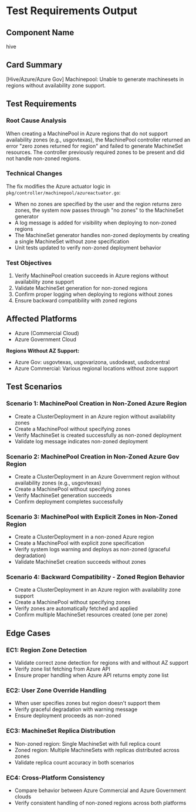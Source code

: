 # Test Requirements Output

## Component Name
hive

## Card Summary
[Hive/Azure/Azure Gov] Machinepool: Unable to generate machinesets in regions without availability zone support.

## Test Requirements

### Root Cause Analysis
When creating a MachinePool in Azure regions that do not support availability zones (e.g., usgovtexas), the MachinePool controller returned an error "zero zones returned for region" and failed to generate MachineSet resources. The controller previously required zones to be present and did not handle non-zoned regions.

### Technical Changes
The fix modifies the Azure actuator logic in `pkg/controller/machinepool/azureactuator.go`:
- When no zones are specified by the user and the region returns zero zones, the system now passes through "no zones" to the MachineSet generator
- A log message is added for visibility when deploying to non-zoned regions
- The MachineSet generator handles non-zoned deployments by creating a single MachineSet without zone specification
- Unit tests updated to verify non-zoned deployment behavior

### Test Objectives
1. Verify MachinePool creation succeeds in Azure regions without availability zone support
2. Validate MachineSet generation for non-zoned regions
3. Confirm proper logging when deploying to regions without zones
4. Ensure backward compatibility with zoned regions

## Affected Platforms
- Azure (Commercial Cloud)
- Azure Government Cloud

**Regions Without AZ Support:**
- Azure Gov: usgovtexas, usgovarizona, usdodeast, usdodcentral
- Azure Commercial: Various regional locations without zone support

## Test Scenarios

### Scenario 1: MachinePool Creation in Non-Zoned Azure Region
- Create a ClusterDeployment in an Azure region without availability zones
- Create a MachinePool without specifying zones
- Verify MachineSet is created successfully as non-zoned deployment
- Validate log message indicates non-zoned deployment

### Scenario 2: MachinePool Creation in Non-Zoned Azure Gov Region
- Create a ClusterDeployment in an Azure Government region without availability zones (e.g., usgovtexas)
- Create a MachinePool without specifying zones
- Verify MachineSet generation succeeds
- Confirm deployment completes successfully

### Scenario 3: MachinePool with Explicit Zones in Non-Zoned Region
- Create a ClusterDeployment in a non-zoned Azure region
- Create a MachinePool with explicit zone specification
- Verify system logs warning and deploys as non-zoned (graceful degradation)
- Validate MachineSet creation succeeds without zones

### Scenario 4: Backward Compatibility - Zoned Region Behavior
- Create a ClusterDeployment in an Azure region with availability zone support
- Create a MachinePool without specifying zones
- Verify zones are automatically fetched and applied
- Confirm multiple MachineSet resources created (one per zone)

## Edge Cases

### EC1: Region Zone Detection
- Validate correct zone detection for regions with and without AZ support
- Verify zone list fetching from Azure API
- Ensure proper handling when Azure API returns empty zone list

### EC2: User Zone Override Handling
- When user specifies zones but region doesn't support them
- Verify graceful degradation with warning message
- Ensure deployment proceeds as non-zoned

### EC3: MachineSet Replica Distribution
- Non-zoned region: Single MachineSet with full replica count
- Zoned region: Multiple MachineSets with replicas distributed across zones
- Validate replica count accuracy in both scenarios

### EC4: Cross-Platform Consistency
- Compare behavior between Azure Commercial and Azure Government clouds
- Verify consistent handling of non-zoned regions across both platforms
